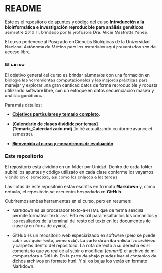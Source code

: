 
# README

Este es el repositorio de apuntes y código del curso **Introducción a la bioinformática e investigación reproducible para análisis genéticos** semestre 2016-II, brindado por la profesora Dra. Alicia Mastretta Yanes. 

El curso pertenece al Posgrado en Ciencias Biológicas de la Universidad Nacional Autónoma de México pero los materiales aquí presentados son de acceso libre. 

### El curso

El objetivo general del curso es brindar alumna/os con una formación en biología las herramientas computacionales y las mejores prácticas para manejar y explorar una gran cantidad datos de forma reproducible y robusta utilizando software libre, con un enfoque en datos secuenciación masiva y análisis genéticos. 

Para más detalles:

* **[Objetivos particulares y temario completo](Objs_Temario_Eval.md)**. 

* **[Calendario de clases dividido por temas] (Temario_Calendarizado.md)** (lo iré actualizando conforme avance el semestre). 

* **[Bienvenida al curso y mecanismos de evaluación](Bienvenida_y_dinamicadeclase.md)**. 



### Este repositorio

El repositorio está dividido en un folder por Unidad. Dentro de cada folder subiré los apuntes y código utilizado en cada clase conforme los vayamos viendo en el semestre, así como los enlaces a las tareas. 

Las notas de este repositorio están escritas en formato **Markdown** y, como notarás, el repositorio se encuentra hospedado en **GitHub**. 

Cubriremos ambas herramientas en el curso, pero en resumen: 

* Markdown es un procesador texto-a-HTML que de forma sencilla permite formatear texto `así`. Esto es útil para resaltar los los comandos y los resultados de la terminal del resto del texto en los documentos de clase (y en foros de ayuda).

* GitHub es un repositorio web especializado en software (pero se puede subir cualquier texto, como este). La parte de arriba enlista los archivos y carpetas dentro del repositorio. La nota de texto a su derecha es el comentario que yo realicé al subir o modificar (*commit*) el archivo de mi computadora a GitHub. En la parte de abajo puedes leer el contenido de dichos archivos en formato html. Y si los bajas los verás en formato Markdown.
